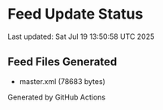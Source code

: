 # Feed Update Status
Last updated: Sat Jul 19 13:50:58 UTC 2025

## Feed Files Generated
- master.xml (78683 bytes)

Generated by GitHub Actions
